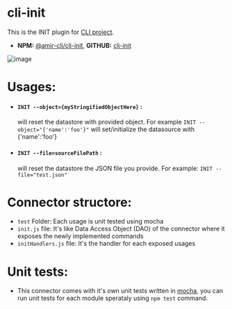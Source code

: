 # cli-init
This is the INIT plugin for [CLI project](https://github.com/Amir-61/cli).

- **NPM:** [@amir-cli/cli-init](https://www.npmjs.com/package/@amir-cli/cli-init), **GITHUB:** [cli-init](https://github.com/Amir-61/cli-init)

![image](https://user-images.githubusercontent.com/10672146/168502088-21eec0b6-5acc-47b2-a76e-2e898266a0ed.png)


# Usages:
 - #### `INIT --object={myStringifiedObjectHere}` :
    will reset the datastore with provided object. For example `INIT --object="{'name':'foo'}"` will set/initialize the datasource with {'name':'foo'}
 - #### `INIT --file=sourceFilePath` :
    will reset the datastore the JSON file you provide. For example: `INIT --file="test.json"`

# Connector structore:
- `test` Folder: Each usage is unit tested using mocha
- `init.js` file: It's like Data Access Object (DAO) of the connector where it exposes the newly implemented commands
- `initHandlers.js` file: It's the handler for each exposed usages

# Unit tests:
- This connector comes with it's own unit tests written in [mocha](https://mochajs.org/), you can run unit tests for each module sperataly using `npm test` command.
